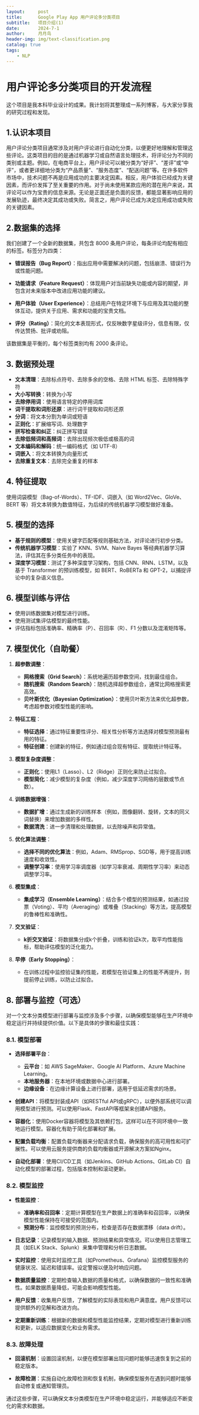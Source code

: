 ```yaml
---
layout:     post
title:      Google Play App 用户评论多分类项目
subtitle:   项目介绍(1)
date:       2024-7-1
author:     月月鸟
header-img: img/text-classification.png
catalog: true
tags:
    - NLP
---
```


# 用户评论多分类项目的开发流程

这个项目是我本科毕业设计的成果。我计划将其整理成一系列博客，与大家分享我的研究过程和发现。

## 1.认识本项目
用户评论分类项目通常涉及对用户评论进行自动化分类，以便更好地理解和管理这些评论。这类项目的目的是通过机器学习或自然语言处理技术，将评论分为不同的类别或主题。例如，在电商平台上，用户评论可以被分类为“好评”、“差评”或“中评”，或者更详细地分类为“产品质量”、“服务态度”、“配送问题”等。在许多软件市场中，技术问题不再是应用成功的主要决定因素。相反，用户体验已经成为关键因素，而评价发挥了至关重要的作用。对于尚未使用某款应用的潜在用户来说，其评论可以作为宝贵的信息来源。无论是正面还是负面的反馈，都能显著影响应用的发展轨迹，最终决定其成功或失败。简言之，用户评论已成为决定应用成功或失败的关键因素。

## 2.数据集的选择
我们创建了一个全新的数据集，共包含 8000 条用户评论，每条评论均配有相应的标签。标签分为四类：

- **错误报告（Bug Report）**：指出应用中需要解决的问题，包括崩溃、错误行为或性能问题。

- **功能请求（Feature Request）**：体现用户对当前缺失功能或内容的期望，并包含对未来版本中改进应用功能的建议。

- **用户体验（User Experience）**：总结用户在特定环境下与应用及其功能的整体互动，提供关于应用、需求和功能的宝贵文档。

- **评分（Rating）**：简化的文本表现形式，仅反映数字星级评分，信息有限，仅传达赞扬、批评或劝阻。

该数据集是平衡的，每个标签类别均有 2000 条评论。

## 3. 数据预处理
- **文本清理**：去除标点符号、去除多余的空格、去除 HTML 标签、去除特殊字符
- **大小写转换**：转换为小写
- **去除停用词**：使用语言特定的停用词库
- **词干提取和词形还原**：进行词干提取和词形还原
- **分词**：将文本分割为单词或短语
- **正则化**：扩展缩写词、处理数字
- **拼写检查和纠正**：纠正拼写错误
- **去除低频词和高频词**：去除出现频次极低或极高的词
- **文本编码和解码**：统一编码格式（如 UTF-8）
- **词嵌入**：将文本转换为向量形式
- **去除重复文本**：去除完全重复的样本

## 4. 特征提取
使用词袋模型（Bag-of-Words）、TF-IDF、词嵌入（如 Word2Vec、GloVe、BERT 等）将文本转换为数值特征，为后续的传统机器学习模型做好准备。

## 5. 模型的选择
- **基于规则的模型**：使用关键字匹配等规则基础方法，对评论进行初步分类。
- **传统机器学习模型**：实验了 KNN、SVM、Naive Bayes 等经典机器学习算法，评估其在多分类任务中的表现。
- **深度学习模型**：测试了多种深度学习架构，包括 CNN、RNN、LSTM，以及基于 Transformer 的预训练模型，如 BERT、RoBERTa 和 GPT-2，以捕捉评论中的复杂语义信息。

## 6. 模型训练与评估
- 使用训练数据集对模型进行训练。
- 使用测试集评估模型的最终性能。
- 评估指标包括准确率、精确率（P）、召回率（R）、F1 分数以及混淆矩阵等。
  
## 7. 模型优化（自助餐）
1. **超参数调整**：
   - **网格搜索（Grid Search）**：系统地遍历超参数空间，找到最佳组合。
   - **随机搜索（Random Search）**：随机选择超参数组合，通常比网格搜索更高效。
   - **贝叶斯优化（Bayesian Optimization）**：使用贝叶斯方法来优化超参数，考虑超参数对模型性能的影响。

2. **特征工程**：
   - **特征选择**：通过特征重要性评分、相关性分析等方法选择对模型预测最有用的特征。
   - **特征创建**：创建新的特征，例如通过组合现有特征、提取统计特征等。

3. **模型复杂度调整**：
   - **正则化**：使用L1（Lasso）、L2（Ridge）正则化来防止过拟合。
   - **模型简化**：减少模型的复杂度（例如，减少深度学习网络的层数或节点数）。

4. **训练数据增强**：
   - **数据扩增**：通过生成新的训练样本（例如，图像翻转、旋转，文本的同义词替换）来增加数据的多样性。
   - **数据清洗**：进一步清理和处理数据，以去除噪声和异常值。

5. **优化算法调整**：
   - **选择不同的优化算法**：例如，Adam、RMSprop、SGD等，用于提高训练速度和收敛性。
   - **调整学习率**：使用学习率调度器（如学习率衰减、周期性学习率）来动态调整学习率。

6. **模型集成**：
   - **集成学习（Ensemble Learning）**：结合多个模型的预测结果，如通过投票（Voting）、平均（Averaging）或堆叠（Stacking）等方法，提高模型的鲁棒性和准确性。

7. **交叉验证**：
   - **k折交叉验证**：将数据集分成k个折叠，训练和验证k次，取平均性能指标，帮助评估模型的泛化能力。

8. **早停（Early Stopping）**：
   - 在训练过程中监控验证集的性能，若模型在验证集上的性能不再提升，则提前停止训练，以防止过拟合。


## 8. 部署与监控（可选）
对一个文本分类模型进行部署与监控涉及多个步骤，以确保模型能够在生产环境中稳定运行并持续提供价值。以下是具体的步骤和最佳实践：

### 8.1. **模型部署**

- **选择部署平台**：
  - **云平台**：如 AWS SageMaker、Google AI Platform、Azure Machine Learning。
  - **本地服务器**：在本地环境或数据中心进行部署。
  - **边缘设备**：在边缘计算设备上进行部署，适用于低延迟需求的场景。

- **创建API**：将模型封装成API（如RESTful API或gRPC），以便外部系统可以调用模型进行预测。可以使用Flask、FastAPI等框架来创建API服务。

- **容器化**：使用Docker容器将模型及其依赖打包，这样可以在不同环境中一致地运行模型。容器化有助于简化部署和扩展。

- **配置负载均衡**：配置负载均衡器来分配请求负载，确保服务的高可用性和可扩展性。可以使用云服务提供商的负载均衡器或开源解决方案如Nginx。

- **自动化部署**：使用CI/CD工具（如Jenkins、GitHub Actions、GitLab CI）自动化模型的部署过程，包括版本控制和滚动更新。

### 8.2. **模型监控**

- **性能监控**：
  - **准确率和召回率**：定期计算模型在生产数据上的准确率和召回率，以确保模型性能保持在可接受的范围内。
  - **预测分布**：监控模型的预测分布，检查是否存在数据漂移（data drift）。

- **日志记录**：记录模型的输入数据、预测结果和异常情况。可以使用日志管理工具（如ELK Stack、Splunk）来集中管理和分析日志数据。

- **实时监控**：使用实时监控工具（如Prometheus、Grafana）监控模型服务的健康状况、延迟和错误率。设定警报以便及时响应问题。

- **数据质量监控**：定期检查输入数据的质量和格式，以确保数据的一致性和准确性。如果数据质量降低，可能会影响模型性能。

- **用户反馈**：收集用户反馈，了解模型的实际表现和用户满意度。用户反馈可以提供额外的见解和改进方向。

- **定期重新训练**：根据新的数据和模型性能监控结果，定期对模型进行重新训练和更新，以适应数据变化和业务需求。

### 8.3. **故障处理**

- **回滚机制**：设置回滚机制，以便在模型部署出现问题时能够迅速恢复到之前的稳定版本。

- **故障检测**：实施自动化故障检测和恢复机制，确保模型服务在遇到问题时能够自动修复或通知管理员。

通过这些步骤，可以确保文本分类模型在生产环境中稳定运行，并能够适应不断变化的需求和数据。





<!-- 
# 1. 什么是文本分类？
文本分类是自然语言处理（NLP）中的一项重要任务，它的目的是将文本数据根据其内容自动归类到预定义的类别中。文本分类广泛应用于各种实际场景中，例如垃圾邮件过滤、情感分析、主题分类、产品评论分析、法律文档分类等。


# 2. 文本分类的有什么重要性？

在当今数字化信息爆炸的时代，文本数据以惊人的速度在互联网上增长。如何有效地处理和分析这些海量的文本数据，成为了信息时代的一大挑战。文本分类作为自然语言处理（NLP）的核心技术之一，在多个领域展现了其重要性和不可或缺的价值。

**信息组织与检索**: 文本分类能够自动将大量非结构化文本数据转化为结构化信息，使信息检索变得更加高效和精准。无论是企业文档管理，还是网络内容组织，文本分类帮助用户在海量数据中迅速找到所需的信息。

**提升生产力**: 自动化的文本分类减少了对人工干预的需求，尤其是在处理大量信息时，能显著节省人力资源，降低错误率，并加快信息处理速度。例如，垃圾邮件过滤系统的自动化减少了不必要的信息干扰，大幅提升工作效率。

**改善用户体验**: 在个性化推荐系统中，文本分类通过了解用户的兴趣和偏好，提供更精准的内容推荐。这不仅提高了用户的满意度，还增加了用户粘性和平台参与度。例如，在流媒体平台上，它能为用户推荐合适的电影和音乐，提升用户体验。

**支持决策**: 通过对客户反馈、社交媒体评论和市场调研数据的分析和分类，企业可以获得有关客户需求和市场趋势的重要见解，从而做出更明智的业务决策。情感分析则能揭示消费者对新产品的反应，为市场营销提供关键支持。

**多语言与跨文化信息处理**: 在全球化的背景下，文本分类技术支持多语言处理，为企业和研究人员提供跨文化信息分析的能力，帮助他们更好地理解不同市场的动态和需求。

**促进研究与发展**: 文本分类是许多先进NLP研究的基础，推动了机器学习和深度学习算法的发展。通过优化文本分类模型，研究人员能够开发出更智能的系统，为NLP领域带来新的突破。

**提升安全性**: 在安全领域，文本分类用于识别和监控潜在威胁，如网络欺诈和有害内容的传播，帮助及时采取防范措施，保障网络安全。


# 3. 文本分类的历史与发展

文本分类的发展历程反映了信息处理技术的不断演进和自然语言处理（NLP）领域的重大突破。从最初的手工规则系统到现代复杂的深度学习模型，文本分类经历了几个重要的阶段。

**早期阶段：基于规则的方法**

文本分类的研究可以追溯到20世纪中期，那时主要依赖于手工制定的规则和模式匹配技术。研究人员通过分析文本中的关键词和短语，将文档分配到不同的类别。这种方法虽然在特定领域有效，但难以扩展到复杂和多样化的文本数据。

**统计方法的引入**

20世纪80年代，随着计算机性能的提升和统计方法的发展，基于统计的文本分类方法开始流行。朴素贝叶斯（Naive Bayes）和支持向量机（SVM）等算法在文本分类中被广泛应用。这些方法通过统计学习从数据中提取特征，自动构建分类器，相较于手工规则具有更高的灵活性和准确性。

**机器学习的应用**

进入21世纪，机器学习技术的崛起为文本分类带来了新的机遇。文本分类模型开始利用更复杂的特征表示，如词袋模型（Bag of Words）、TF-IDF和词向量（Word Embeddings）。这些技术大大提高了文本分类的效果，使其能够更好地捕捉文本的语义信息。

**深度学习的崛起**

近年来，深度学习在文本分类中取得了突破性进展。卷积神经网络（CNN）和循环神经网络（RNN）等深度学习模型被应用于文本分类任务。尤其是长短时记忆网络（LSTM）等RNN变体，能够更好地处理序列数据，捕捉上下文关系。

**变换器模型的引领**

变换器（Transformer）模型的引入标志着文本分类的新时代。诸如BERT、GPT等模型利用自注意力机制，实现了对文本上下文的更深入理解。这些预训练模型在大规模数据集上训练，然后迁移到特定任务中进行微调，显著提高了文本分类的准确性和效率。

**当前与未来**

今天，文本分类技术在不断成熟的同时，也面临着新的挑战，如多语言处理、实时分类和数据隐私保护等。随着人工智能和自然语言处理技术的不断进步，文本分类将进一步整合多模态数据、实现实时动态分析，并在更多的应用场景中展现其价值。


# 4. 项目目标
本项目旨在根据文本分类技术的发展历程，系统性地实现和评估各种模型。从早期的基于规则的方法，到现代复杂的深度学习模型，我们将逐步探索和实现以下几个阶段的文本分类技术：

**基于规则的方法**： 探讨早期手工规则系统的设计与实现，通过特定领域的关键词和模式匹配，实现简单的文本分类。

**统计方法**： 实现朴素贝叶斯（Naive Bayes）和支持向量机（SVM）等经典统计模型，分析这些方法在不同数据集上的表现与适用性。

**机器学习模型**： 采用词袋模型（Bag of Words）、TF-IDF和词向量（Word Embeddings）等特征提取技术，实现和评估多种机器学习算法。

**深度学习模型**： 利用卷积神经网络（CNN）和循环神经网络（RNN）等深度学习技术，探讨其在文本分类中的应用和效果。

**变换器模型**： 通过实现和微调BERT、GPT等变换器模型，探索最新技术在文本分类任务中的性能和优势。 -->